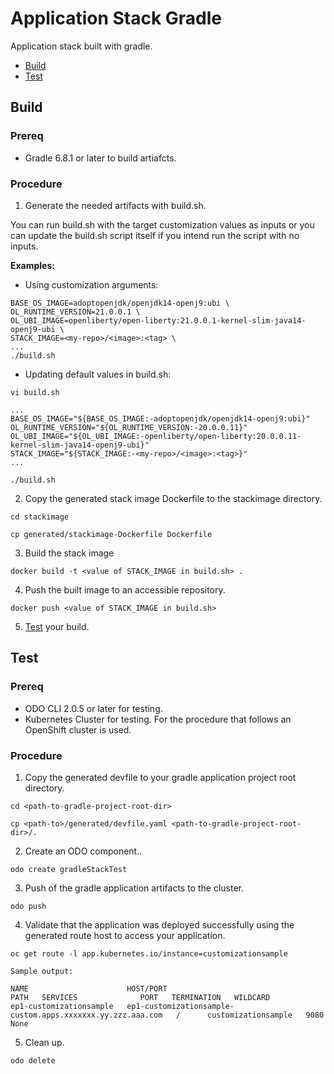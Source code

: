 # Application Stack Gradle

Application stack built with gradle.

* [Build](#build)
* [Test](#test)

## Build

### Prereq
- Gradle 6.8.1 or later to build artiafcts.

### Procedure

1. Generate the needed artifacts with build.sh.

You can run build.sh with the target customization values as inputs or you can update the build.sh script itself if you intend run the script with no inputs.

**Examples:**

- Using customization arguments:

```
BASE_OS_IMAGE=adoptopenjdk/openjdk14-openj9:ubi \
OL_RUNTIME_VERSION=21.0.0.1 \
OL_UBI_IMAGE=openliberty/open-liberty:21.0.0.1-kernel-slim-java14-openj9-ubi \
STACK_IMAGE=<my-repo>/<image>:<tag> \
...
./build.sh
```

- Updating default values in build.sh:

```
vi build.sh
```
```
...
BASE_OS_IMAGE="${BASE_OS_IMAGE:-adoptopenjdk/openjdk14-openj9:ubi}"
OL_RUNTIME_VERSION="${OL_RUNTIME_VERSION:-20.0.0.11}"
OL_UBI_IMAGE="${OL_UBI_IMAGE:-openliberty/open-liberty:20.0.0.11-kernel-slim-java14-openj9-ubi}"
STACK_IMAGE="${STACK_IMAGE:-<my-repo>/<image>:<tag>}"
...
```
```
./build.sh
```

2. Copy the generated stack image Dockerfile to the stackimage directory.

```
cd stackimage
```

```
cp generated/stackimage-Dockerfile Dockerfile
```

3. Build the stack image

```
docker build -t <value of STACK_IMAGE in build.sh> .
```

4. Push the built image to an accessible repository.

```
docker push <value of STACK_IMAGE in build.sh>
```

5. [Test](#test) your build.

## Test

### Prereq
- ODO CLI 2.0.5 or later for testing.
- Kubernetes Cluster for testing. For the procedure that follows an OpenShift cluster is used.

### Procedure

1. Copy the generated devfile to your gradle application project root directory.

```
cd <path-to-gradle-project-root-dir>
```
```
cp <path-to>/generated/devfile.yaml <path-to-gradle-project-root-dir>/.
```

2. Create an ODO component..

```
odo create gradleStackTest
```

3. Push of the gradle application artifacts to the cluster.

```
odo push 
```

4. Validate that the application was deployed successfully using the generated route host to access your application.

```
oc get route -l app.kubernetes.io/instance=customizationsample
```
```
Sample output:

NAME                      HOST/PORT                                                     PATH   SERVICES              PORT   TERMINATION   WILDCARD
ep1-customizationsample   ep1-customizationsample-custom.apps.xxxxxxx.yy.zzz.aaa.com   /      customizationsample   9080                 None

```
5. Clean up.

```
odo delete
```